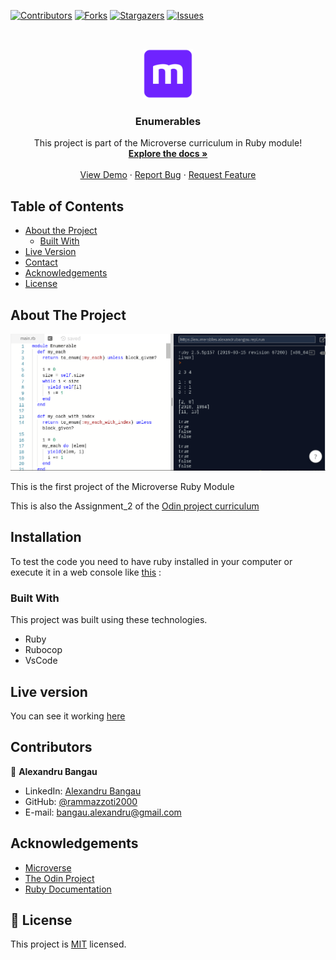 <!--
*** Thanks for checking out this README Template. If you have a suggestion that would
*** make this better, please fork the repo and create a pull request or simply open
*** an issue with the tag "enhancement".
*** Thanks again! Now go create something AMAZING! :D
-->

<!-- PROJECT SHIELDS -->
<!--
*** I'm using markdown "reference style" links for readability.
*** Reference links are enclosed in brackets [ ] instead of parentheses ( ).
*** See the bottom of this document for the declaration of the reference variables
*** for contributors-url, forks-url, etc. This is an optional, concise syntax you may use.
*** https://www.markdownguide.org/basic-syntax/#reference-style-links
-->
[![Contributors][contributors-shield]][contributors-url]
[![Forks][forks-shield]][forks-url]
[![Stargazers][stars-shield]][stars-url]
[![Issues][issues-shield]][issues-url]

<!-- PROJECT LOGO -->
<br />
<p align="center">
  <a href="https://github.com/rammazzoti2000/Advanced-Building-Blocks---Enumerables">
    <img src="images/microverse.png" alt="Logo" width="80" height="80">
  </a>

  <h3 align="center">Enumerables</h3>

  <p align="center">
    This project is part of the Microverse curriculum in Ruby module!
    <br />
    <a href="https://github.com/rammazzoti2000/
Advanced-Building-Blocks---Enumerables"><strong>Explore the docs »</strong></a>
    <br />
    <br />
    <a href="https://repl.it/@AlexandruBangau/enumerables">View Demo</a>
    ·
    <a href="https://github.com/rammazzoti2000/Advanced-Building-Blocks---Enumerables/issues">Report Bug</a>
    ·
    <a href="https://github.com/rammazzoti2000/Advanced-Building-Blocks---Enumerables/issues">Request Feature</a>
  </p>
</p>

<!-- TABLE OF CONTENTS -->
## Table of Contents

* [About the Project](#about-the-project)
  * [Built With](#built-with)
* [Live Version](#live-version)
* [Contact](#contact)
* [Acknowledgements](#acknowledgements)
* [License](#license)

<!-- ABOUT THE PROJECT -->
## About The Project

[![Product Name Screen Shot][product-screenshot]](https://repl.it/@AlexandruBangau/enumerables)

This is the first project of the Microverse Ruby Module

This is also the Assignment_2 of the [Odin project curriculum](https://www.theodinproject.com/courses/ruby-programming/lessons/advanced-building-blocks)

<!-- ABOUT THE PROJECT -->
## Installation

To test the code you need to have ruby installed in your computer or execute it in a web console like [this](https://repl.it) : 

### Built With
This project was built using these technologies.
* Ruby
* Rubocop
* VsCode

<!-- LIVE VERSION -->
## Live version

You can see it working [here](https://repl.it/@AlexandruBangau/enumerables)

<!-- CONTACT -->
## Contributors

👤 **Alexandru Bangau**

- LinkedIn: [Alexandru Bangau](https://www.linkedin.com/in/alexandru-bangau/)
- GitHub: [@rammazzoti2000](https://github.com/rammazzoti2000)
- E-mail: bangau.alexandru@gmail.com


<!-- ACKNOWLEDGEMENTS -->
## Acknowledgements
* [Microverse](https://www.microverse.org/)
* [The Odin Project](https://www.theodinproject.com/)
* [Ruby Documentation](https://www.ruby-lang.org/en/documentation/)

<!-- MARKDOWN LINKS & IMAGES -->
<!-- https://www.markdownguide.org/basic-syntax/#reference-style-links -->
[contributors-shield]: https://img.shields.io/github/contributors/rammazzoti2000/Advanced-Enumerables---Enumerables.svg?style=flat-square
[contributors-url]: https://github.com/rammazzoti2000/Advanced-Building-Blocks---Enumerables/graphs/contributors
[forks-shield]: https://img.shields.io/github/forks/rammazzoti2000/Advanced-Building-Blocks---Enumerables.svg?style=flat-square
[forks-url]: https://github.com/rammazzoti2000/Advanced-Building-Blocks---Enumerables/network/members
[stars-shield]: https://img.shields.io/github/stars/rammazzoti2000/Advanced-Building-Blocks---Enumerables.svg?style=flat-square
[stars-url]: https://github.com/rammazzoti2000/Advanced-Building-Blocks---Enumerables/stargazers
[issues-shield]: https://img.shields.io/github/issues/rammazzoti2000/Advanced-Building-Blocks---Enumerables.svg?style=flat-square
[issues-url]: https://github.com/rammazzoti2000/Advanced-Building-Blocks---Enumerables/issues
[product-screenshot]: images/enumerables.png

## 📝 License

This project is [MIT](https://opensource.org/licenses/MIT) licensed.